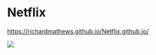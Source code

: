 # Netflix

https://richardmathews.github.io/Netflix.github.io/

<img src="https://i.ibb.co/LNL1jtW/1.png"/>
